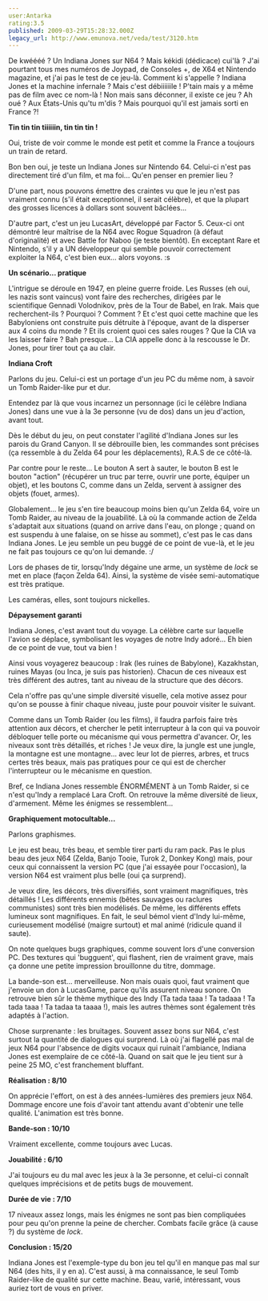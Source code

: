 ```yaml
---
user:Antarka
rating:3.5
published: 2009-03-29T15:28:32.000Z
legacy_url: http://www.emunova.net/veda/test/3120.htm
---
```

De kwéééé ? Un Indiana Jones sur N64 ? Mais kékidi (dédicace) cui'là ? J'ai pourtant tous mes numéros de Joypad, de Consoles +, de X64 et Nintendo magazine, et j'ai pas le test de ce jeu-là. Comment ki s'appelle ? Indiana Jones et la machine infernale ? Mais c'est débiiiiiile ! P'tain mais y a même pas de film avec ce nom-là ! Non mais sans déconner, il existe ce jeu ? Ah oué ? Aux États-Unis qu'tu m'dis ? Mais pourquoi qu'il est jamais sorti en France ?!   

  

**Tin tin tin tiiiiiin, tin tin tin !**  

  

Oui, triste de voir comme le monde est petit et comme la France a toujours un train de retard.  

  

Bon ben oui, je teste un Indiana Jones sur Nintendo 64\. Celui-ci n'est pas directement tiré d'un film, et ma foi... Qu'en penser en premier lieu ?  

  

D'une part, nous pouvons émettre des craintes vu que le jeu n'est pas vraiment connu (s'il était exceptionnel, il serait célèbre), et que la plupart des grosses licences à dollars sont souvent bâclées...  

  

D'autre part, c'est un jeu LucasArt, développé par Factor 5\. Ceux-ci ont démontré leur maîtrise de la N64 avec Rogue Squadron (à défaut d'originalité) et avec Battle for Naboo (je teste bientôt). En exceptant Rare et Nintendo, s'il y a UN développeur qui semble pouvoir correctement exploiter la N64, c'est bien eux... alors voyons. :s  

  

**Un scénario... pratique**  

  

L'intrigue se déroule en 1947, en pleine guerre froide. Les Russes (eh oui, les nazis sont vaincus) vont faire des recherches, dirigées par le scientifique Gennadi Volodnikov, près de la Tour de Babel, en Irak. Mais que recherchent-ils ? Pourquoi ? Comment ? Et c'est quoi cette machine que les Babyloniens ont construite puis détruite à l'époque, avant de la disperser aux 4 coins du monde ? Et ils croient quoi ces sales rouges ? Que la CIA va les laisser faire ? Bah presque... La CIA appelle donc à la rescousse le Dr. Jones, pour tirer tout ça au clair.  

  

**Indiana Croft**  

  

Parlons du jeu. Celui-ci est un portage d'un jeu PC du même nom, à savoir un Tomb Raider-like pur et dur.  

  

Entendez par là que vous incarnez un personnage (ici le célèbre Indiana Jones) dans une vue à la 3e personne (vu de dos) dans un jeu d'action, avant tout.  

  

Dès le début du jeu, on peut constater l'agilité d'Indiana Jones sur les parois du Grand Canyon. Il se débrouille bien, les commandes sont précises (ça ressemble à du Zelda 64 pour les déplacements), R.A.S de ce côté-là.  

  

Par contre pour le reste... Le bouton A sert à sauter, le bouton B est le bouton "action" (récupérer un truc par terre, ouvrir une porte, équiper un objet), et les boutons C, comme dans un Zelda, servent à assigner des objets (fouet, armes).  

  

Globalement... le jeu s'en tire beaucoup moins bien qu'un Zelda 64, voire un Tomb Raider, au niveau de la jouabilité. Là où la commande action de Zelda s'adaptait aux situations (quand on arrive dans l'eau, on plonge ; quand on est suspendu à une falaise, on se hisse au sommet), c'est pas le cas dans Indiana Jones. Le jeu semble un peu buggé de ce point de vue-là, et le jeu ne fait pas toujours ce qu'on lui demande. :/  

  

Lors de phases de tir, lorsqu'Indy dégaine une arme, un système de _lock_ se met en place (façon Zelda 64). Ainsi, la système de visée semi-automatique est très pratique.  

  

Les caméras, elles, sont toujours nickelles.  

  

**Dépaysement garanti**  

  

Indiana Jones, c'est avant tout du voyage. La célèbre carte sur laquelle l'avion se déplace, symbolisant les voyages de notre Indy adoré... Eh bien de ce point de vue, tout va bien !  

  

Ainsi vous voyagerez beaucoup : Irak (les ruines de Babylone), Kazakhstan, ruines Mayas (ou Inca, je suis pas historien). Chacun de ces niveaux est très différent des autres, tant au niveau de la structure que des décors.  

  

Cela n'offre pas qu'une simple diversité visuelle, cela motive assez pour qu'on se pousse à finir chaque niveau, juste pour pouvoir visiter le suivant.  

  

Comme dans un Tomb Raider (ou les films), il faudra parfois faire très attention aux décors, et chercher le petit interrupteur à la con qui va pouvoir débloquer telle porte ou mécanisme qui vous permettra d'avancer. Or, les niveaux sont très détaillés, et riches ! Je veux dire, la jungle est une jungle, la montagne est une montagne... avec leur lot de pierres, arbres, et trucs certes très beaux, mais pas pratiques pour ce qui est de chercher l'interrupteur ou le mécanisme en question.  

  

Bref, ce Indiana Jones ressemble ÉNORMÉMENT à un Tomb Raider, si ce n'est qu'Indy a remplacé Lara Croft. On retrouve la même diversité de lieux, d'armement. Même les énigmes se ressemblent...  

  

**Graphiquement motocultable...**  

  

Parlons graphismes.  

  

Le jeu est beau, très beau, et semble tirer parti du ram pack. Pas le plus beau des jeux N64 (Zelda, Banjo Tooie, Turok 2, Donkey Kong) mais, pour ceux qui connaissent la version PC (que j'ai essayée pour l'occasion), la version N64 est vraiment plus belle (oui ça surprend).  

  

Je veux dire, les décors, très diversifiés, sont vraiment magnifiques, très détaillés ! Les différents ennemis (bêtes sauvages ou raclures communistes) sont très bien modélisés. De même, les différents effets lumineux sont magnifiques. En fait, le seul bémol vient d'Indy lui-même, curieusement modélisé (maigre surtout) et mal animé (ridicule quand il saute).  

  

On note quelques bugs graphiques, comme souvent lors d'une conversion PC. Des textures qui 'bugguent', qui flashent, rien de vraiment grave, mais ça donne une petite impression brouillonne du titre, dommage.  

  

La bande-son est... merveilleuse. Non mais ouais quoi, faut vraiment que j'envoie un don à LucasGame, parce qu'ils assurent niveau sonore. On retrouve bien sûr le thème mythique des Indy (Ta tada taaa ! Ta tadaaa ! Ta tada taaa ! Ta tadaa ta taaaa !), mais les autres thèmes sont également très adaptés à l'action.  

  

Chose surprenante : les bruitages. Souvent assez bons sur N64, c'est surtout la quantité de dialogues qui surprend. Là où j'ai flagellé pas mal de jeux N64 pour l'absence de digits vocaux qui ruinait l'ambiance, Indiana Jones est exemplaire de ce côté-là. Quand on sait que le jeu tient sur à peine 25 MO, c'est franchement bluffant.  

  

**Réalisation : 8/10**  

  

On apprécie l'effort, on est à des années-lumières des premiers jeux N64\. Dommage encore une fois d'avoir tant attendu avant d'obtenir une telle qualité. L'animation est très bonne.  

  

**Bande-son : 10/10**  

  

Vraiment excellente, comme toujours avec Lucas.  

  

**Jouabilité : 6/10**  

  

J'ai toujours eu du mal avec les jeux à la 3e personne, et celui-ci connaît quelques imprécisions et de petits bugs de mouvement.  

  

**Durée de vie : 7/10**  

  

17 niveaux assez longs, mais les énigmes ne sont pas bien compliquées pour peu qu'on prenne la peine de chercher. Combats facile grâce (à cause ?) du système de _lock_.  

  

**Conclusion : 15/20**  

  

Indiana Jones est l'exemple-type du bon jeu tel qu'il en manque pas mal sur N64 (des hits, il y en a). C'est aussi, à ma connaissance, le seul Tomb Raider-like de qualité sur cette machine. Beau, varié, intéressant, vous auriez tort de vous en priver.